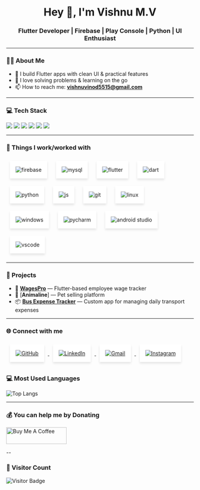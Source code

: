 <h1 align="center">Hey 👋, I'm Vishnu M.V</h1>
<h3 align="center">Flutter Developer | Firebase | Play Console | Python | UI Enthusiast </h3>

<!-- <p align="center">
  <img src="https://readme-typing-svg.demolab.com?font=Fira+Code&size=22&pause=1000&center=true&vCenter=true&width=460&lines=Crafting+Flutter+apps+with+Firebase;Problem+solver+by+logic;Stay+calm%2C+keep+coding+%F0%9F%92%BB" alt="Typing SVG" />
</p> -->

---

### 👨‍💻 About Me

- 📲 I build Flutter apps with clean UI & practical features
- 🧠 I love solving problems & learning on the go
- 📫 How to reach me: **vishnuvinod5515@gmail.com**

---

### 💻 Tech Stack

<p align="left">
  <img src="https://img.shields.io/badge/Dart-0175C2?style=for-the-badge&logo=dart&logoColor=white"/>
  <img src="https://img.shields.io/badge/Flutter-02569B?style=for-the-badge&logo=flutter&logoColor=white"/>
  <img src="https://img.shields.io/badge/Firebase-FFCA28?style=for-the-badge&logo=firebase&logoColor=black"/>
  <img src="https://img.shields.io/badge/Python-3776AB?style=for-the-badge&logo=python&logoColor=white"/>
  <img src="https://img.shields.io/badge/GitHub-181717?style=for-the-badge&logo=github&logoColor=white"/>
  <img src="https://img.shields.io/badge/SQL-4479A1?style=for-the-badge&logo=mysql&logoColor=white"/>
</p>

---
### 🚀 Things I work/worked with

<div align="left">

  <img src="https://img.icons8.com/color/48/firebase.png" alt="firebase" style="margin:10px; padding:15px; background-color:#fff; border-radius:0px; box-shadow: 0 4px 6px rgba(0,0,0,0.1);" />

  <img src="https://img.icons8.com/color/48/mysql-logo.png" alt="mysql" style="margin:10px; padding:15px; background-color:#fff; border-radius:0px; box-shadow: 0 4px 6px rgba(0,0,0,0.1);" />

  <img src="https://img.icons8.com/fluency/48/flutter.png" alt="flutter" style="margin:10px; padding:15px; background-color:#fff; border-radius:0px; box-shadow: 0 4px 6px rgba(0,0,0,0.1);" />

  <img src="https://img.icons8.com/color/48/dart.png" alt="dart" style="margin:10px; padding:15px; background-color:#fff; border-radius:0px; box-shadow: 0 4px 6px rgba(0,0,0,0.1);" />

  <img src="https://img.icons8.com/color/48/python.png" alt="python" style="margin:10px; padding:15px; background-color:#fff; border-radius:0px; box-shadow: 0 4px 6px rgba(0,0,0,0.1);" />

  <img src="https://img.icons8.com/color/48/javascript--v1.png" alt="js" style="margin:10px; padding:15px; background-color:#fff; border-radius:0px; box-shadow: 0 4px 6px rgba(0,0,0,0.1);" />

  <img src="https://img.icons8.com/color/48/git.png" alt="git" style="margin:10px; padding:15px; background-color:#fff; border-radius:0px; box-shadow: 0 4px 6px rgba(0,0,0,0.1);" />

  <img src="https://img.icons8.com/ios-filled/48/linux.png" alt="linux" style="margin:10px; padding:15px; background-color:#fff; border-radius:0px; box-shadow: 0 4px 6px rgba(0,0,0,0.1);" />

  <img src="https://img.icons8.com/color/48/windows-10.png" alt="windows" style="margin:10px; padding:15px; background-color:#fff; border-radius:0px; box-shadow: 0 4px 6px rgba(0,0,0,0.1);" />

  <img src="https://img.icons8.com/color/48/pycharm.png" alt="pycharm" style="margin:10px; padding:15px; background-color:#fff; border-radius:0px; box-shadow: 0 4px 6px rgba(0,0,0,0.1);" />

  <img src="https://img.icons8.com/color/48/android-studio--v2.png" alt="android studio" style="margin:10px; padding:15px; background-color:#fff; border-radius:0px; box-shadow: 0 4px 6px rgba(0,0,0,0.1);" />

  <img src="https://img.icons8.com/color/48/visual-studio-code-2019.png" alt="vscode" style="margin:10px; padding:15px; background-color:#fff; border-radius:0px; box-shadow: 0 4px 6px rgba(0,0,0,0.1);" />

</div>

---

### 🚀 Projects

- 🧾 [**WagesPro**](https://github.com/VISHNUMV/wagespro) — Flutter-based employee wage tracker
- 🧾 [**Animaline**] — Pet selling platform 
- 📦 [**Bus Expense Tracker**](https://github.com/VISHNUMV/bus-tracker) — Custom app for managing daily transport expenses

---

### 🌐 Connect with me

<div align="left">

  <a href="https://github.com/vishnuvmv">
    <img src="https://img.icons8.com/ios-filled/48/github.png" alt="GitHub" style="margin:10px; padding:15px; background:#fff; border-radius:0px; box-shadow:0 4px 6px rgba(0,0,0,0.1);" />
  </a>

  <a href="https://www.linkedin.com/in/vishnu-m-v-34536a251">
    <img src="https://img.icons8.com/color/48/linkedin.png" alt="LinkedIn" style="margin:10px; padding:15px; background:#fff; border-radius:0px; box-shadow:0 4px 6px rgba(0,0,0,0.1);" />
  </a>

  <a href="mailto:vishnuvinod5515@gmail.com">
    <img src="https://img.icons8.com/color/48/gmail-new.png" alt="Gmail" style="margin:10px; padding:15px; background:#fff; border-radius:0px; box-shadow:0 4px 6px rgba(0,0,0,0.1);" />
  </a>

  <a href="https://www.instagram.com/__vixnuu/">
    <img src="https://img.icons8.com/color/48/instagram-new.png" alt="Instagram" style="margin:10px; padding:15px; background:#fff; border-radius:0px; box-shadow:0 4px 6px rgba(0,0,0,0.1);" />
  </a>

</div>



### 💻 Most Used Languages

![Top Langs](https://github-readme-stats.vercel.app/api/top-langs/?username=ViShNuMv07&layout=donut&theme=dark&bg_color=000000)

---
### 💰 You can help me by Donating

<p align="left">
  <a href="https://coff.ee/vishnumv07" target="_blank">
    <img src="https://cdn.buymeacoffee.com/buttons/v2/default-yellow.png" alt="Buy Me A Coffee" style="height: 45px; width: 162px;" >
  </a>
</p>


--

### 👀 Visitor Count

![Visitor Badge](https://komarev.com/ghpvc/?username=vishnuvmv&style=flat-square&color=blue)
